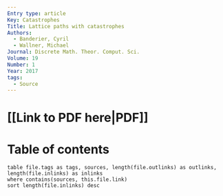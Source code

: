 ```yaml
---
Entry type: article
Key: Catastrophes
Title: Lattice paths with catastrophes
Authors:
  - Banderier, Cyril
  - Wallner, Michael
Journal: Discrete Math. Theor. Comput. Sci.
Volume: 19
Number: 1
Year: 2017
tags:
  - Source
---
```


# [[Link to PDF here|PDF]]

# Table of contents


```dataview 
table file.tags as tags, sources, length(file.outlinks) as outlinks, length(file.inlinks) as inlinks
where contains(sources, this.file.link)
sort length(file.inlinks) desc
```
